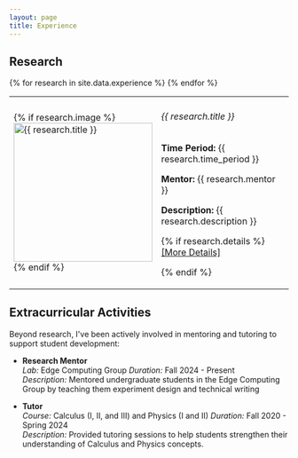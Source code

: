 ```yaml
---
layout: page
title: Experience
---
```


## Research

<script>
function toggleVisibility(id) {
    var x = document.getElementById(id);
    if (x.style.display === "none") {
        x.style.display = "block";
    } else {
        x.style.display = "none";
    }
}
</script>

<table cellpadding="10" width="100%">
{% for research in site.data.experience %}
<tr>
    <td width="200" height="100">
        {% if research.image %}
        <img src="{{ research.image }}" alt="{{ research.title }}" width="250">
        {% endif %}
    </td>
    <td>
        <h6>{{ research.title }}</h6>
        <p><strong>Time Period:</strong> {{ research.time_period }}</p>
        <p><strong>Mentor:</strong> {{ research.mentor }}</p>
        <p><strong>Description:</strong> {{ research.description }}</p>
        <p>
            {% if research.details %}
            <a href="javascript:toggleVisibility('details{{ forloop.index }}')">[More Details]</a>
            <div id="details{{ forloop.index }}" style="display:none;">
                <blockquote>{{ research.details }}</blockquote>
            </div>
            {% endif %}
        </p>
    </td>
</tr>
{% endfor %}
</table>

## Extracurricular Activities
Beyond research, I've been actively involved in mentoring and tutoring to support student development:

- **Research Mentor**  
  *Lab:* Edge Computing Group 
  *Duration:* Fall 2024 - Present  
  *Description:* Mentored undergraduate students in the Edge Computing Group by teaching them experiment design and technical writing

- **Tutor**  
  *Course:* Calculus (I, II, and III) and Physics (I and II) 
  *Duration:* Fall 2020 - Spring 2024  
  *Description:* Provided tutoring sessions to help students strengthen their understanding of Calculus and Physics concepts.
